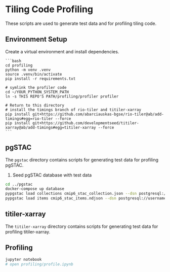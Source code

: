 # Tiling Code Profiling

These scripts are used to generate test data and for profiling tiling code.

## Environment Setup

Create a virtual environment and install dependencies.

    ```bash
    cd profiling
    python -m venv .venv
    source .venv/bin/activate
    pip install -r requirements.txt
    
    # symlink the profiler code
    cd ~/YOUR_PYTHON_SYSTEM_PATH
    ln -s THIS REPO'S PATH/profiling/profiler profiler

    # Return to this directory
    # install the timings branch of rio-tiler and titiler-xarray
    pip install git+https://github.com/abarciauskas-bgse/rio-tiler@ab/add-timings#egg=rio-tiler --force
    pip install git+https://github.com/developmentseed/titiler-xarray@ab/add-timings#egg=titiler-xarray --force
    ```

## pgSTAC

The `pgstac` directory contains scripts for generating test data for profiling pgSTAC.

1. Seed pgSTAC database with test data

```bash
cd ../pgstac
docker-compose up database
pypgstac load collections cmip6_stac_collection.json --dsn postgresql://username:password@localhost:5439/postgis --method upsert
pypgstac load items cmip6_stac_items.ndjson --dsn postgresql://username:password@localhost:5439/postgis --method upsert
```

## titiler-xarray

The `titiler-xarray` directory contains scripts for generating test data for profiling titiler-xarray.

## Profiling

```bash
jupyter notebook 
# open profiling/profile.ipynb
```
